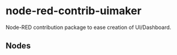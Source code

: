 # node-red-contrib-uimaker

Node-RED contribution package to ease creation of UI/Dashboard.

## Nodes
